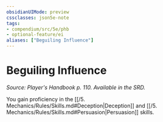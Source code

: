 ```yaml
---
obsidianUIMode: preview
cssclasses: json5e-note
tags:
- compendium/src/5e/phb
- optional-feature/ei
aliases: ["Beguiling Influence"]
---
```

# Beguiling Influence
*Source: Player's Handbook p. 110. Available in the SRD.* 

You gain proficiency in the [[/5. Mechanics/Rules/Skills.md#Deception\|Deception]] and [[/5. Mechanics/Rules/Skills.md#Persuasion\|Persuasion]] skills.